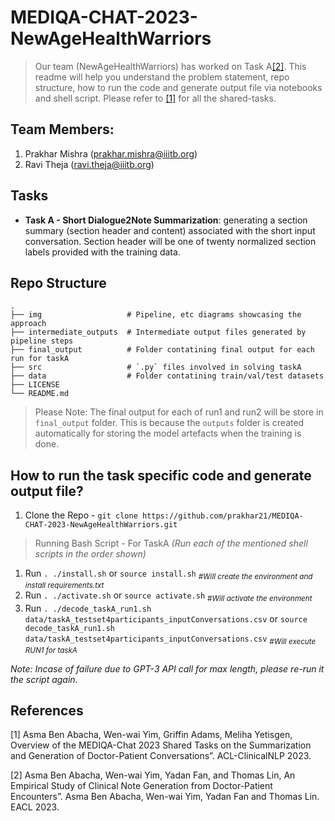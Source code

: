 # MEDIQA-CHAT-2023-NewAgeHealthWarriors
> Our team (NewAgeHealthWarriors) has worked on Task A[[2]](#2). This readme will help you understand the problem statement, repo structure, how to run the code and generate output file via notebooks and shell script. Please refer to [[1]](#1) for all the shared-tasks.

## Team Members:
1. Prakhar Mishra (prakhar.mishra@iiitb.org)
2. Ravi Theja (ravi.theja@iiitb.org)

## Tasks
- **Task A - Short Dialogue2Note Summarization**: generating a section summary (section header and content) associated with the short input conversation. Section header will be one of twenty normalized section labels provided with the training data. 

## Repo Structure
    .
    ├── img                   # Pipeline, etc diagrams showcasing the approach
    ├── intermediate_outputs  # Intermediate output files generated by pipeline steps
    ├── final_output          # Folder contatining final output for each run for taskA
    ├── src                   # `.py` files involved in solving taskA 
    ├── data                  # Folder contatining train/val/test datasets
    ├── LICENSE
    └── README.md
> Please Note:  The final output for each of run1 and run2 will be store in `final_output` folder. This is because the `outputs` folder is created automatically for storing the model artefacts when the training is done.

## How to run the task specific code and generate output file?
  1. Clone the Repo - `git clone https://github.com/prakhar21/MEDIQA-CHAT-2023-NewAgeHealthWarriors.git`
  
 > Running Bash Script - For TaskA
  _(Run each of the mentioned shell scripts in the order shown)_
  1. Run `. ./install.sh` or `source install.sh`            <sub>_#Will create the environment and install requirements.txt_</sub>
  2. Run `. ./activate.sh` or `source activate.sh`          <sub>_#Will activate the environment_</sub>
  3. Run `. ./decode_taskA_run1.sh data/taskA_testset4participants_inputConversations.csv` or `source decode_taskA_run1.sh data/taskA_testset4participants_inputConversations.csv`     <sub>_#Will execute RUN1 for taskA_</sub>
  
_Note: Incase of failure due to GPT-3 API call for max length, please re-run it the script again._

## References
<a id="1">[1]</a> 
Asma Ben Abacha, Wen-wai Yim, Griffin Adams, Meliha Yetisgen, Overview of the MEDIQA-Chat 2023 Shared Tasks on the Summarization and Generation of Doctor-Patient Conversations”. ACL-ClinicalNLP 2023.

<a id="2">[2]</a> 
Asma Ben Abacha, Wen-wai Yim, Yadan Fan, and Thomas Lin, An Empirical Study of Clinical Note Generation from Doctor-Patient Encounters”. Asma Ben Abacha, Wen-wai Yim, Yadan Fan and Thomas Lin. EACL 2023.

